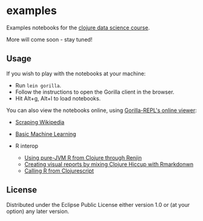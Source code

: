 # examples

Examples notebooks for the [clojure data science course](https://clojure-data-science-course.github.io/).

More will come soon - stay tuned!

## Usage

If you wish to play with the notebooks at your machine:
- Run `lein gorilla`.
- Follow the instructions to open the Gorilla client in the browser.
- Hit Alt+g, Alt+l to load notebooks.

You can also view the notebooks online, using [Gorilla-REPL's online viewer](http://gorilla-repl.org/viewer.html):

* [Scraping Wikipedia](http://viewer.gorilla-repl.org/view.html?source=github&user=clojure-data-science-course&repo=examples&path=src/examples/scraping_wikipedia.clj)

* [Basic Machine Learning](http://viewer.gorilla-repl.org/view.html?source=github&user=clojure-data-science-course&repo=examples&path=src/examples/basic_machine_learning.clj)

* R interop
  * [Using pure-JVM R from Clojure through Renjin](http://viewer.gorilla-repl.org/view.html?source=github&user=clojure-data-science-course&repo=examples&path=src/examples/renjin.clj)
  * [Creating visual reports by mixing Clojure Hiccup with Rmarkdonwn](http://viewer.gorilla-repl.org/view.html?source=github&user=clojure-data-science-course&repo=examples&path=src/examples/rmarkdown.clj)
  * [Calling R from Clojurescript](https://www.maria.cloud/gist/6a0b78b82f52f5b1bff64053a00660dd)


## License

Distributed under the Eclipse Public License either version 1.0 or (at
your option) any later version.

